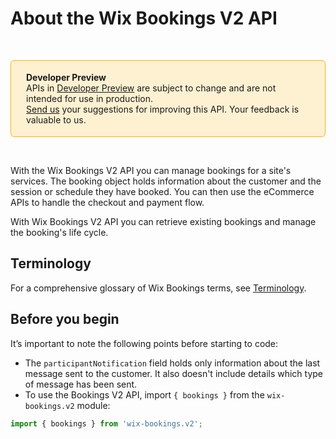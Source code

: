 # About the Wix Bookings V2 API


&nbsp;

<div style="background-color: #FEF1D1; padding: 18px 24px; border-radius: 6px; border: 1px solid #FDB10C; box-sizing: border-box; display: inline-block">
  <b>Developer Preview</b>
    <br/>
    <span>APIs in <a href="https://www.wix.com/velo/reference/api-overview/developer-preview">Developer Preview</a> are subject to change and are not intended for use in production.<br/><a href="mailto:velo-preview-feedback@wix.com">Send us</a> your suggestions for improving this API. Your feedback is valuable to us.</span>
</div>

&nbsp;


With the Wix Bookings V2 API you can manage bookings for a site's services. 
The booking object holds information about the customer and the session or 
schedule they have booked. You can then use the 
eCommerce APIs to handle the checkout and payment flow.

With Wix Bookings V2 API you can retrieve existing bookings and manage the booking's life cycle.


## Terminology

For a comprehensive glossary of Wix Bookings terms, see [Terminology](https://www.wix.com/velo/reference/wix-bookings-v2/terminology).

## Before you begin

It’s important to note the following points before starting to code:

+ The `participantNotification` field holds only information about the last 
  message sent to the customer. It also doesn't include details which type of 
  message has been sent.
+ To use the Bookings V2 API, import `{ bookings }` from the `wix-bookings.v2` module:

```javascript
import { bookings } from 'wix-bookings.v2';
```